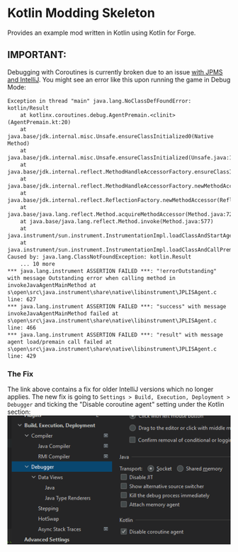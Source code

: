 # Kotlin Modding Skeleton
Provides an example mod written in Kotlin using Kotlin for Forge.

## IMPORTANT:
Debugging with Coroutines is currently broken due to an issue [with JPMS and IntelliJ](https://youtrack.jetbrains.com/issue/KTIJ-15750/Debugger-doesnt-work-at-all-in-Java-projects-with-enabled-Kotlin-plugin-and-coroutine-debugger#focus=Comments-27-4923828.0-0). You might see an error like this upon running the game in Debug Mode:
```
Exception in thread "main" java.lang.NoClassDefFoundError: kotlin/Result
    at kotlinx.coroutines.debug.AgentPremain.<clinit>(AgentPremain.kt:20)
    at java.base/jdk.internal.misc.Unsafe.ensureClassInitialized0(Native Method)
    at java.base/jdk.internal.misc.Unsafe.ensureClassInitialized(Unsafe.java:1160)
    at java.base/jdk.internal.reflect.MethodHandleAccessorFactory.ensureClassInitialized(MethodHandleAccessorFactory.java:300)
    at java.base/jdk.internal.reflect.MethodHandleAccessorFactory.newMethodAccessor(MethodHandleAccessorFactory.java:71)
    at java.base/jdk.internal.reflect.ReflectionFactory.newMethodAccessor(ReflectionFactory.java:159)
    at java.base/java.lang.reflect.Method.acquireMethodAccessor(Method.java:726)
    at java.base/java.lang.reflect.Method.invoke(Method.java:577)
    at java.instrument/sun.instrument.InstrumentationImpl.loadClassAndStartAgent(InstrumentationImpl.java:560)
    at java.instrument/sun.instrument.InstrumentationImpl.loadClassAndCallPremain(InstrumentationImpl.java:572)
Caused by: java.lang.ClassNotFoundException: kotlin.Result
    ... 10 more
*** java.lang.instrument ASSERTION FAILED ***: "!errorOutstanding" with message Outstanding error when calling method in invokeJavaAgentMainMethod at s\open\src\java.instrument\share\native\libinstrument\JPLISAgent.c line: 627
*** java.lang.instrument ASSERTION FAILED ***: "success" with message invokeJavaAgentMainMethod failed at s\open\src\java.instrument\share\native\libinstrument\JPLISAgent.c line: 466
*** java.lang.instrument ASSERTION FAILED ***: "result" with message agent load/premain call failed at s\open\src\java.instrument\share\native\libinstrument\JPLISAgent.c line: 429
```

### The Fix
The link above contains a fix for older IntelliJ versions which no longer applies. The new fix is going to `Settings > Build, Execution, Deployment > Debugger` and ticking the "Disable coroutine agent" setting under the Kotlin section:
![coroutines_fix.png](coroutines_fix.png)